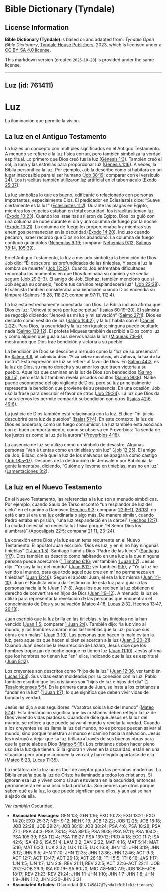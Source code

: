 # Bible Dictionary (Tyndale)

## License Information

**Bible Dictionary (Tyndale)** is based on and adapted from: _Tyndale Open Bible Dictionary_, [Tyndale House Publishers](https://tyndaleopenresources.com/), 2023, which is licensed under a [CC BY-SA 4.0 license](https://creativecommons.org/licenses/by-sa/4.0/legalcode.en).

This markdown version (created `2025-10-20`) is provided under the same license.



--------------------------------

## Luz (id: 761411)

Luz
===

La iluminación que permite la visión.

La luz en el Antiguo Testamento
-------------------------------

La luz es un concepto con múltiples significados en el Antiguo Testamento. A menudo se refiere a la luz física común, pero también simboliza la verdad espiritual. Lo primero que Dios creó fue la luz ([Génesis 1:3](https://ref.ly/Gen1:3)). También creó el sol, la luna y las estrellas para proporcionar luz ([Génesis 1:16](https://ref.ly/Gen1:16)). A veces, la Biblia personifica la luz. Por ejemplo, Job la describe como si habitara en un lugar inaccesible para el ser humano ([Job 38:19](https://ref.ly/Job38:19); comparar con el versículo [24](https://ref.ly/Job38:24)). Los israelitas también utilizaron luz artificial en el tabernáculo ([Éxodo 25:37](https://ref.ly/Exod25:37)).

La luz simboliza lo que es bueno, edificante o relacionado con personas importantes, especialmente Dios. El predicador en Eclesiastés dice: “Suave ciertamente es la luz” ([Eclesiastés 11:7](https://ref.ly/Eccl11:7)). Durante las plagas en Egipto, mientras los egipcios estaban en total oscuridad, los israelitas tenían luz ([Éxodo 10:23](https://ref.ly/Exod10:23)). Cuando los israelitas salieron de Egipto, Dios los guió con una columna de nube durante el día y una columna de fuego por la noche ([Éxodo 13:21](https://ref.ly/Exod13:21)). La columna de fuego les proporcionaba luz mientras sus enemigos permanecían en la oscuridad ([Éxodo 14:20](https://ref.ly/Exod14:20)). Incluso cuando pecaron, Israel recordó que Dios no los abandonó. La columna de fuego continuó guiándolos ([Nehemías 9:19](https://ref.ly/Neh9:19); comparar [Nehemías 9:12,](https://ref.ly/Neh9:12) [Salmos 78:14,](https://ref.ly/Ps78:14) [105:39](https://ref.ly/Ps105:39)).

En el Antiguo Testamento, la luz a menudo simboliza la bendición de Dios. Job dijo: “Él descubre las profundidades de las tinieblas, Y saca á luz la sombra de muerte” ([Job 12:22](https://ref.ly/Job12:22)). Cuando Job enfrentaba dificultades, recordaba los momentos en que Dios iluminaba su camino y se sentía seguro ([Job 29:2–3](https://ref.ly/Job29:2-Job29:3)). El amigo de Job, Eliphaz, también mencionó que si Job seguía su consejo, "sobre tus caminos resplandecerá luz" ([Job 22:28](https://ref.ly/Job22:28)). El salmista también consideraba una bendición cuando Dios encendía su lámpara ([Salmos 18:28,](https://ref.ly/Ps18:28) [118:27](https://ref.ly/Ps118:27); comparar [97:11,](https://ref.ly/Ps97:11) [112:4](https://ref.ly/Ps112:4)).

La luz está estrechamente conectada con Dios. La Biblia incluso afirma que Dios es luz: “Jehová te será por luz perpetua” ([Isaías 60:19–20](https://ref.ly/Isa60:19-Isa60:20)). El salmista se regocijó diciendo: “Jehová es mi luz y mi salvación” ([Salmo 27:1](https://ref.ly/Ps27:1)). Dios es descrito como vestido de luz ([Salmo 104:2](https://ref.ly/Ps104:2)), y la luz habita con él ([Daniel 2:22](https://ref.ly/Dan2:22)). Para Dios, la oscuridad y la luz son iguales; ninguna puede ocultarle nada ([Salmo 139:12](https://ref.ly/Ps139:12)). El profeta Miqueas también describió a Dios como luz y como alguien que guía a sus siervos hacia la luz ([Miqueas 7:8–9](https://ref.ly/Mic7:8-Mic7:9)), mostrando que Dios trae bendición y victoria a su pueblo.

La bendición de Dios se describe a menudo como la “luz de su presencia”. En [Salmo 4:6](https://ref.ly/Ps4:6), el salmista dice: “Alza sobre nosotros, oh Jehová, la luz de tu rostro". Esta expresión de luz se refiere al favor de Dios. En [Salmo 44:3](https://ref.ly/Ps44:3), es la luz de Dios, su mano derecha y su amor los que traen victoria a su pueblo. Aquellos que caminan en la luz de Dios son bendecidos ([Salmo 89:15](https://ref.ly/Ps89:15)), pero esta luz también revela pecados ocultos ([Salmo 90:8](https://ref.ly/Ps90:8)). Nadie puede esconderse del ojo vigilante de Dios, pero su luz principalmente representa la bendición que proviene de su presencia. En una ocasión, Job usó la frase para describir el favor de otros ([Job 29:24](https://ref.ly/Job29:24)). La luz que Dios da a sus siervos les permite compartir su bendición con otros ([Isaías 42:6,](https://ref.ly/Isa42:6) [49:6](https://ref.ly/Isa49:6)).

La justicia de Dios también está relacionada con la luz. Él dice: “mi juicio descubriré para luz de pueblos” ([Isaías 51:4](https://ref.ly/Isa51:4)). En este contexto, la luz de Dios es poderosa, como un fuego consumidor. La luz también está asociada con el buen comportamiento, como se observa en Proverbios: “la senda de los justos es como la luz de la aurora” ([Proverbios 4:18](https://ref.ly/Prov4:18)).

La ausencia de luz se utiliza como un símbolo de desastre. Algunas personas “Van á tientas como en tinieblas y sin luz” ([Job 12:25](https://ref.ly/Job12:25)). El amigo de Job, Bildad, creía que la luz de los malvados se apagaría como castigo ([Job 18:5–17](https://ref.ly/Job18:5-Job18:17)). Después de la destrucción de Jerusalem por Babilonia, la gente lamentaba, diciendo, “Guióme y llevóme en tinieblas, mas no en luz” ([Lamentaciones 3:2](https://ref.ly/Lam3:2)).

La luz en el Nuevo Testamento
-----------------------------

En el Nuevo Testamento, las referencias a la luz son a menudo simbólicas. Por ejemplo, cuando Saulo de Tarso encontró “un resplandor de luz del cielo” en el camino a Damasco ([Hechos 9:3](https://ref.ly/Acts9:3); comparar [22:6–11,](https://ref.ly/Acts22:6-Acts22:11) [26:13](https://ref.ly/Acts26:13)), no está claro si era una luz ordinaria o algo más. De manera similar, cuando Pedro estaba en prisión, “una luz resplandeció en la cárcel” ([Hechos 12:7](https://ref.ly/Acts12:7)). La ciudad celestial no necesita luz física porque “el Señor Dios los alumbrará” ([Apocalipsis 22:5](https://ref.ly/Rev22:5); comparar [21:11, 23–24](https://ref.ly/Rev21:11)).

La conexión entre Dios y la luz es un tema recurrente en el Nuevo Testamento. El apóstol Juan escribió: “Dios es luz, y en él no hay ningunas tinieblas” ([1 Juan 1:5](https://ref.ly/1John1:5)). Santiago llamó a Dios “Padre de las luces” ([Santiago 1:17](https://ref.ly/Jas1:17)). Dios también es descrito como habitando en una luz a la que ninguna persona puede acercarse ([1 Timoteo 6:16](https://ref.ly/1Tim6:16); ver también [1 Juan 1:7](https://ref.ly/1John1:7)). Jesús dijo: “Yo soy la luz del mundo” ([Juan 8:12](https://ref.ly/John8:12); ver también [9:5](https://ref.ly/John9:5)), y “Yo la luz he venido al mundo, para que todo aquel que cree en mí no permanezca en tinieblas” ([Juan 12:46](https://ref.ly/John12:46)). Según el apóstol Juan, él era la luz misma ([Juan 1:1–10](https://ref.ly/John1:1-John1:10)). Juan el Bautista vino a dar testimonio de esta luz para guiar a las personas hacia la fe ([Juan 1:7–8](https://ref.ly/John1:7-John1:8)). Aquellos que reciben la luz obtienen el derecho de convertirse en hijos de Dios ([Juan 1:9–12](https://ref.ly/John1:9-John1:12)). A menudo, la luz se utiliza para representar la revelación de las personas que encuentran el conocimiento de Dios y su salvación ([Mateo 4:16,](https://ref.ly/Matt4:16) [Lucas 2:32,](https://ref.ly/Luke2:32) [Hechos 13:47,](https://ref.ly/Acts13:47) [26:18](https://ref.ly/Acts26:18)).

Juan escribió que la luz brilla en las tinieblas, y las tinieblas no la han vencido ([Juan 1:5](https://ref.ly/John1:5); comparar [1 Juan 2:8](https://ref.ly/1John2:8)). También dijo: “la luz vino al mundo, y los hombres amaron más las tinieblas que la luz; porque sus obras eran malas” ([Juan 3:19](https://ref.ly/John3:19)). Las personas que hacen lo malo evitan la luz, pero aquellos que hacen el bien se acercan a la luz ([Juan 3:20–21](https://ref.ly/John3:20-John3:21)). Cuando Juan describe la resurrección de Lázaro, Jesús dice que los hombres tropiezan de noche porque no tienen luz ([Juan 11:10](https://ref.ly/John11:10)). Jesús afirma que los hombres no tienen luz "en" ellos, indicando que la luz es espiritual ([Juan 8:12](https://ref.ly/John8:12)).

Los creyentes son descritos como “hijos de la luz” ([Juan 12:36](https://ref.ly/John12:36), ver también [Lucas 16:8](https://ref.ly/Luke16:8)). Sus vidas están moldeadas por su conexión con la luz. Pablo también escribió que los cristianos son “hijos de luz e hijos del día” ([1 Tesalonicenses 5:5](https://ref.ly/1Thess5:5)). En la primera carta de Juan, se insta a los cristianos a “andar en la luz” ([1 Juan 1:7](https://ref.ly/1John1:7)), lo que significa que deben vivir vidas de bondad y verdad.

Jesús les dijo a sus seguidores: “Vosotros sois la luz del mundo” ([Mateo 5:14](https://ref.ly/Matt5:14)). Esta declaración significa que los cristianos deben reflejar la luz de Dios viviendo vidas piadosas. Cuando se dice que Jesús es la luz del mundo, se refiere a que puede salvar al mundo y revelar la verdad. Cuando a los creyentes se les llama la luz del mundo, no es porque puedan salvar al mundo, sino porque muestran al mundo el camino hacia la salvación. Jesús les instruyó a dejar que su luz brillara a través de sus buenas obras para que la gente alabe a Dios ([Mateo 5:16](https://ref.ly/Matt5:14)). Los cristianos deben hacer pleno uso de la luz que tienen. Si la ignoran y viven en la oscuridad, están en una situación peor porque conocen la verdad y han elegido apartarse de ella ([Mateo 6:23,](https://ref.ly/Matt6:23) [Lucas 11:35](https://ref.ly/Luke11:35)).

La metáfora de la luz no es fácil de aceptar para las personas modernas. La Biblia enseña que la luz de Cristo ha iluminado a todos los cristianos. Si ignoran esa luz y viven como si aún estuvieran en la oscuridad, entonces permanecerán en una oscuridad profunda. Son peores que otros porque saben qué es la luz, lo que puede significar para ellos, y aun así se han alejado de ella.

*Ver también* Oscuridad.

* **Associated Passages:** GEN 1:3; GEN 1:16; EXO 10:23; EXO 13:21; EXO 14:20; EXO 25:37; NEH 9:12; NEH 9:19; JOB 12:22; JOB 12:25; JOB 18:18; JOB 22:28; JOB 29:24; JOB 38:19; JOB 38:24; PSA 4:6; PSA 18:28; PSA 27:1; PSA 44:3; PSA 78:14; PSA 89:15; PSA 90:8; PSA 97:11; PSA 104:2; PSA 105:39; PSA 112:4; PSA 118:27; PSA 139:12; PRO 4:18; ECC 11:7; ISA 42:6; ISA 49:6; ISA 51:4; LAM 3:2; DAN 2:22; MAT 4:16; MAT 5:14; MAT 5:16; MAT 6:23; LUK 2:32; LUK 11:35; LUK 16:8; JHN 1:5; JHN 3:19; JHN 8:12; JHN 9:5; JHN 11:10; JHN 12:35; JHN 12:36; JHN 12:46; ACT 9:3; ACT 12:7; ACT 13:47; ACT 26:13; ACT 26:18; 1TH 5:5; 1TI 6:16; JAS 1:17; 1JN 1:5; 1JN 1:7; 1JN 2:8; REV 21:11; REV 22:5; ACT 22:6–ACT 22:11; JOB 29:2–JOB 29:3; ISA 60:19–ISA 60:20; MIC 7:8–MIC 7:9; JOB 18:5–JOB 18:17; REV 21:23–REV 21:24; JHN 1:1–JHN 1:10; JHN 1:7–JHN 1:8; JHN 1:9–JHN 1:12; JHN 3:20–JHN 3:21
* **Associated Articles:** Oscuridad (ID: `745847@TyndaleBibleDictionary`)

